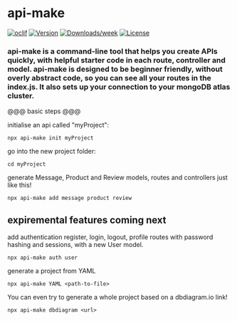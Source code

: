 # api-make

[![oclif](https://img.shields.io/badge/lol-there%20are%20no%20tests-red.svg)](https://oclif.io)
[![Version](https://img.shields.io/npm/v/api-make.svg)](https://npmjs.org/package/api-make)
[![Downloads/week](https://img.shields.io/badge/-i%20have%20no%20idea%20what%20im%20doing-success)](https://npmjs.org/package/api-make)
[![License](https://img.shields.io/npm/l/api-make.svg)](https://github.com/basiclaser/api-make/blob/master/package.json)

### api-make is a command-line tool that helps you create APIs quickly, with helpful starter code in each route, controller and model. api-make is designed to be beginner friendly, without overly abstract code, so you can see all your routes in the index.js. It also sets up your connection to your mongoDB atlas cluster.

@@@ basic steps @@@

initialise an api called "myProject":

`npx api-make init myProject`

go into the new project folder:

`cd myProject`

generate Message, Product and Review models, routes and controllers just like this!

`npx api-make add message product review`

## expiremental features coming next

add authentication register, login, logout, profile routes with password hashing and sessions, with a new User model.

`npx api-make auth user`

generate a project from YAML

`npx api-make YAML <path-to-file>`

You can even try to generate a whole project based on a dbdiagram.io link!

`npx api-make dbdiagram <url>`
